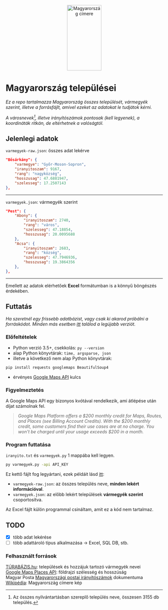 <p align='center'> <img src="https://upload.wikimedia.org/wikipedia/commons/thumb/3/34/Coat_of_arms_of_Hungary.svg/1200px-Coat_of_arms_of_Hungary.svg.png" alt="Magyarország címere" style="height: 210px; width:110px;"/></p>

# Magyarország települései

*Ez a repo tartalmazza Magyarország összes települését, vármegyék szerint, illetve a forrásfájlt, amivel ezeket az adatokat le tudjátok kérni.*

*A városnevek[^1], illetve irányítószámok pontosak (kell legyenek), a koordináták ritkán, de eltérhetnek a valóságtól.*

## Jelenlegi adatok

``varmegyek-raw.json``: összes adat lekérve  

```json
"Bősárkány": {
    "varmegye": "Győr-Moson-Sopron",
    "iranyitoszam": 9167,
    "rang": "nagyközség",
    "hosszusag": 47.6881947,
    "szelesseg": 17.2507143
},
``` 

---

``varmegyek.json``: vármegyék szerint

```json
"Pest": {
    "Abony": {
        "iranyitoszam": 2740,
        "rang": "város",
        "szelesseg": 47.18854,
        "hosszusag": 20.0095688
    },
    "Acsa": {
        "iranyitoszam": 2683,
        "rang": "község",
        "szelesseg": 47.7946936,
        "hosszusag": 19.3864356
    },
},
``` 

---

Emellett az adatok elérhetőek **Excel** formátumban is a könnyű böngészés érdekében.

## Futtatás

*Ha szeretnél egy frissebb adatbázist, vagy csak ki akarod próbálni a forráskódot. Minden más esetben [itt](https://github.com/Gvwyn/varmegyek/releases) találod a legújabb verziót.* 

### Előfeltételek

- Python verzió 3.5+, csekkolás: ``py --version``
- alap Python könyvtárak: ``time, argsparse, json``
- illetve a következő nem alap Python könyvtárak:

```bash
pip install requests googlemaps BeautifulSoup4
```

- érvényes [Google Maps API](https://mapsplatform.google.com/) kulcs  

### Figyelmeztetés
A Google Maps API egy bizonyos kvótával rendelkezik, ami átlépése után díjat számolnak fel.

> *Google Maps Platform offers a $200 monthly credit for Maps, Routes, and Places (see Billing Account Credits). With the $200 monthly credit, some customers find their use cases are at no charge. You won't be charged until your usage exceeds $200 in a month.*


### Program futtatása

``iranyito.txt`` és ``varmegyek.py`` 1 mappába kell legyen.  

```bash
py varmegyek.py -api API_KEY
```

Ez kettő fájlt fog legyártani, ezek példáit lásd [itt](#jelenlegi-adatok):
- ``varmegyek-raw.json``: az összes település neve, **minden lekért információval**.
- ``varmegyek.json``: az előbb lekért települések **vármegyék szerint** csoportosítva.

Az Excel fájlt külön programmal csináltam, amit ez a kód nem tartalmaz.

## TODO
- [x] több adat lekérése
- [ ] több adattároló típus alkalmazása -> Excel, SQL DB, stb.

### Felhasznált források
[TÚRABÁZIS.hu](https://www.turabazis.hu/telepules_lista_0_0_n_n_n_n_0_n_0_n_0_n_n_n_n_0): települések és hozzájuk tartozó vármegyék nevei  
[Google Maps Places API](https://developers.google.com/maps/documentation/places/web-service): földrajzi szélesség és hosszúság  
Magyar Posta [Magyarországi postai irányítószámok](https://www.posta.hu/static/internet/download/Iranyitoszam-Internet_uj.xlsx) dokumentuma
[Wikipédia](https://hu.wikipedia.org/wiki/Magyarorsz%C3%A1g_c%C3%ADmere): Magyarország címere kép

[^1]: Az összes nyilvántartásban szereplő település neve, összesen 3155 db település.

